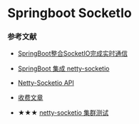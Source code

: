 # Springboot SocketIo


### 参考文献
* [SpringBoot整合SocketIO完成实时通信](https://blog.csdn.net/ErHa_lodman/article/details/122625884)
* [SpringBoot 集成 netty-socketio](https://zhuanlan.zhihu.com/p/353030156)
* [Netty-Socketio API](https://blog.csdn.net/arsiya_jerry/article/details/78731347)
* [收费文章](https://blog.csdn.net/zsj777/category_10967101.html)

* ★★★ [netty-socketio 集群测试](https://blog.csdn.net/qq_36120342/article/details/117988635)
